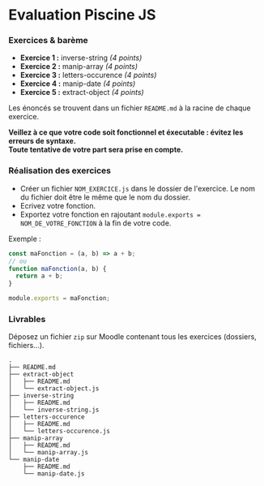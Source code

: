 # Evaluation Piscine JS

### Exercices & barème

- **Exercice 1 :** inverse-string _(4 points)_
- **Exercice 2 :** manip-array _(4 points)_
- **Exercice 3 :** letters-occurence _(4 points)_
- **Exercice 4 :** manip-date _(4 points)_
- **Exercice 5 :** extract-object _(4 points)_

Les énoncés se trouvent dans un fichier `README.md` à la racine de chaque exercice.

**Veillez à ce que votre code soit fonctionnel et éxecutable : évitez les erreurs de syntaxe.**  
**Toute tentative de votre part sera prise en compte.**

### Réalisation des exercices

- Créer un fichier `NOM_EXERCICE.js` dans le dossier de l'exercice. Le nom du fichier doit être le même que le nom du dossier.
- Ecrivez votre fonction.
- Exportez votre fonction en rajoutant `module.exports = NOM_DE_VOTRE_FONCTION` à la fin de votre code.

Exemple :

```js
const maFonction = (a, b) => a + b;
// ou
function maFonction(a, b) {
  return a + b;
}

module.exports = maFonction;
```

### Livrables

Déposez un fichier `zip` sur Moodle contenant tous les exercices (dossiers, fichiers...).

```
.
├── README.md
├── extract-object
│   ├── README.md
│   └── extract-object.js
├── inverse-string
│   ├── README.md
│   └── inverse-string.js
├── letters-occurence
│   ├── README.md
│   └── letters-occurence.js
├── manip-array
│   ├── README.md
│   └── manip-array.js
└── manip-date
    ├── README.md
    └── manip-date.js
```
